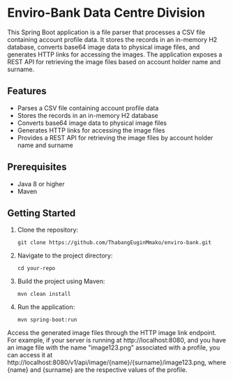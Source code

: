 # Enviro-Bank Data Centre Division

This Spring Boot application is a file parser that processes a CSV file containing account profile data. It stores the records in an in-memory H2 database, converts base64 image data to physical image files, and generates HTTP links for accessing the images. The application exposes a REST API for retrieving the image files based on account holder name and surname.

## Features

- Parses a CSV file containing account profile data
- Stores the records in an in-memory H2 database
- Converts base64 image data to physical image files
- Generates HTTP links for accessing the image files
- Provides a REST API for retrieving the image files by account holder name and surname

## Prerequisites

- Java 8 or higher
- Maven

## Getting Started

1. Clone the repository:

   ```shell
   git clone https://github.com/ThabangEuginMmako/enviro-bank.git

2. Navigate to the project directory:
    ```shell
   cd your-repo

3. Build the project using Maven:
    ```shell
   mvn clean install
   
4. Run the application:
    ```shell
   mvn spring-boot:run

Access the generated image files through the HTTP image link endpoint. For example, if your server is running at http://localhost:8080, and you have an image file with the name "image123.png" associated with a profile, you can access it at http://localhost:8080/v1/api/image/{name}/{surname}/image123.png, where {name} and {surname} are the respective values of the profile.
